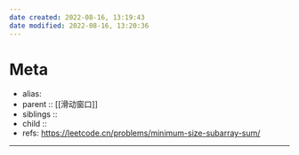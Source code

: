 ```yaml
---
date created: 2022-08-16, 13:19:43
date modified: 2022-08-16, 13:20:36
---
```


# Meta

- alias:
- parent :: [[滑动窗口]]
- siblings ::
- child ::
- refs: https://leetcode.cn/problems/minimum-size-subarray-sum/

---

```java

```